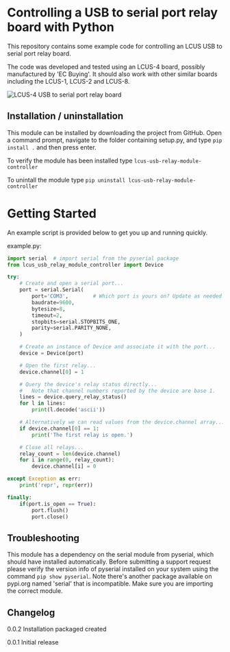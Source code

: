 

# Controlling a USB to serial port relay board with Python

This repository contains some example code for controlling
an LCUS USB to serial port relay board.

The code was developed and tested using an LCUS-4 board, possibly manufactured by 'EC Buying'.
It should also work with other similar boards including the LCUS-1, LCUS-2 and LCUS-8.

![LCUS-4 USB to serial port relay board](./LCUS-4.jpg)


## Installation / uninstallation

This module can be installed by downloading the project from GitHub.
Open a command prompt, navigate to the folder containing setup.py,
and type `pip install .` and then press enter.

To verify the module has been installed type `lcus-usb-relay-module-controller`

To unintall the module type `pip uninstall lcus-usb-relay-module-controller`


# Getting Started
An example script is provided below to get you up and running quickly.

example.py:
``` py
import serial  # import serial from the pyserial package
from lcus_usb_relay_module_controller import Device

try:
	# Create and open a serial port...
	port = serial.Serial(
		port='COM3',		# Which port is yours on? Update as needed.
		baudrate=9600,
		bytesize=8,
		timeout=2,
		stopbits=serial.STOPBITS_ONE,
		parity=serial.PARITY_NONE,
	)

	# Create an instance of Device and associate it with the port...
	device = Device(port)

	# Open the first relay...
	device.channel[0] = 1

	# Query the device's relay status directly...
	#   Note that channel numbers reported by the device are base 1.
	lines = device.query_relay_status()
	for l in lines:
		print(l.decode('ascii'))

	# Alternatively we can read values from the device.channel array...
	if device.channel[0] == 1:
		print('The first relay is open.')

	# Close all relays...
	relay_count = len(device.channel)
	for i in range(0, relay_count):
		device.channel[i] = 0

except Exception as err:
	print('repr', repr(err))

finally:
	if(port.is_open == True):
		port.flush()
		port.close()

```

## Troubleshooting
This module has a dependency on the serial module from pyserial, which should
have installed automatically. Before submitting a support request please verify
the version info of pyserial installed on your system using the command
`pip show pyserial`.  Note there's another package available on pypi.org named
'serial' that is incompatible. Make sure you are importing the correct module.

## Changelog

0.0.2	Installation packaged created

0.0.1	Initial release
